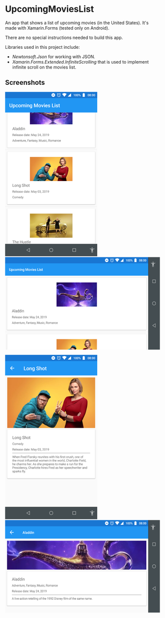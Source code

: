 # UpcomingMoviesList

An app that shows a list of upcoming movies (in the United States). It's made with Xamarin.Forms (tested only on Android).

There are no special instructions needed to build this app.

Libraries used in this project include:

- *Newtonsoft.Json* for working with JSON.
- *Xamarin.Forms.Extended.InfiniteScrolling* that is used to implement infinite scroll on the movies list.

## Screenshots

<img src="https://github.com/jdamacena/UpcomingMoviesList/raw/development/Screenshots/main%20page%20-%20portrait.png" alt="drawing" width="300"/> <img src="https://github.com/jdamacena/UpcomingMoviesList/raw/development/Screenshots/main%20page%20-%20landscape.png" alt="drawing" height="300"/>

<img src="https://github.com/jdamacena/UpcomingMoviesList/raw/development/Screenshots/details%20page%20-%20portrait.png" alt="drawing" width="300"/> <img src="https://github.com/jdamacena/UpcomingMoviesList/raw/development/Screenshots/details%20page%20-%20landscape.png" alt="drawing" height="300"/>
